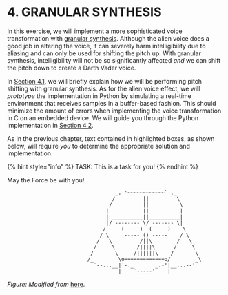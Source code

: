 # 4. GRANULAR SYNTHESIS

In this exercise, we will implement a more sophisticated voice transformation with 
[granular synthesis](https://en.wikipedia.org/wiki/Granular_synthesis). Although the alien 
voice does a good job in altering the voice, it can severely harm intelligibility due to 
aliasing and can only be used for shifting the pitch up. With granular synthesis, 
intelligibility will not be so significantly affected _and_ we can shift the pitch down to 
create a Darth Vader voice.

In [Section 4.1](effect_description.md), we will briefly explain how we will be performing 
pitch shifting with granular synthesis. As for the alien voice effect, we will _prototype_ 
the implementation in Python by simulating a real-time environment that receives samples in 
a buffer-based fashion. This should minimize the amount of errors when implementing the voice 
transformation in C on an embedded device. We will guide you through the Python implementation 
in [Section 4.2](implementation.md).

As in the previous chapter, text contained in highlighted boxes, as shown below, will require 
_you_ to determine the appropriate solution and implementation.

{% hint style="info" %}
TASK: This is a task for you!
{% endhint %}

May the Force be with you!

```text
                                   _.-'~~~~~~~~~~~~`-._
                                  /         ||         \
                                 /          ||          \
                                |           ||          |
                                | __________||__________|
                                |/ -------- \/ ------- \|
                               /     (     )  (     )    \
                              / \     ----- () -----    / \
                             /   \         /||\        /   \
                            /     \       /||||\      /     \
                           /       \     /||||||\    /       \
                          /_        \o=============o/        _\
                            `--...__|`-._       _.-'|__...--'
                                    |    `-----'    |
```

_Figure: Modified from_ [here](http://www.ascii-art.de/ascii/s/starwars.txt).

